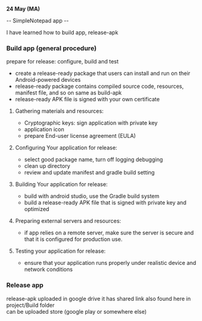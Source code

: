 **24 May (MA)**  

-- SimpleNotepad app --  

I have learned how to build app, release-apk  
### Build app (general procedure)
prepare for release: configure, build and test
  - create a release-ready package that users can install and run on their Android-powered devices
  - release-ready package contains compiled source code, resources, manifest file, and so on same as build-apk
  - release-ready APK file is signed with your own certificate  

1. Gathering materials and resources:  
   - Cryptographic keys: sign application with private key
   - application icon
   - prepare End-user license agreement (EULA)
    
2. Configuring Your application for release: 
   - select good package name, turn off logging debugging
   - clean up directory
   - review and update manifest and gradle build setting
    
3. Building Your application for release:   
   - build with android studio, use the Gradle build system
   - build a release-ready APK file that is signed with private key and optimized
    
4. Preparing external servers and resources: 
   - if app relies on a remote server, make sure the server is secure and that it is configured for production use.
    
5. Testing your application for release:
   - ensure that your application runs properly under realistic device and network conditions 
 

### Release app
release-apk uploaded in google drive it has shared link
also found here in project/Build folder  
can be uploaded store (google play or somewhere else)
